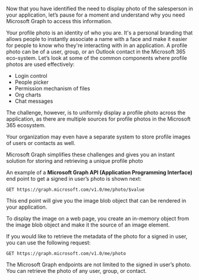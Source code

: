 Now that you have identified the need to display photo of the salesperson in your application, let’s pause for a moment and understand why you need Microsoft Graph to access this information. 

Your profile photo is an identity of who you are. It's a personal branding that allows people to instantly associate a name with a face and make it easier for people to know who they're interacting with in an application. A profile photo can be of a user, group, or an Outlook contact in the Microsoft 365 eco-system. Let’s look at some of the common components where profile photos are used effectively:

- Login control
- People picker
- Permission mechanism of files
- Org charts
- Chat messages

The challenge, however, is to uniformly display a profile photo across the application, as there are multiple sources for profile photos in the Microsoft 365 ecosystem. 

 Your organization may even have a separate system to store profile images of users or contacts as well.  

Microsoft Graph simplifies these challenges and gives you an instant solution for storing and retrieving a unique profile photo

 An example of a **Microsoft Graph API (Application Programming Interface)** end point to get a signed in user’s photo is shown next:  

```http
GET https://graph.microsoft.com/v1.0/me/photo/$value 
```
This end point will give you the image blob object that can be rendered in your application.

 To display the image on a web page, you create an in-memory object from the image blob object and make it the source of an image element.

If you would like to retrieve the metadata of the photo for a signed in user, you can use the following request:

```http
GET https://graph.microsoft.com/v1.0/me/photo
```
The Microsoft Graph endpoints are not limited to the signed in user’s photo. You can retrieve the photo of any user, group, or contact.
